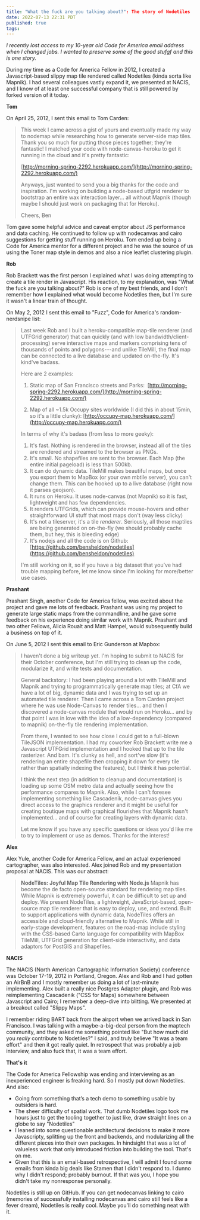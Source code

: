 ```yaml
---
title: "What the fuck are you talking about?": The story of Nodetiles
date: 2022-07-13 22:31 PDT
published: true
tags:
---
```




_I recently lost access to my 10-year old Code for America email address when I changed jobs. I wanted to preserve some of the good stufgf and this is one story._

During my time as a Code for America Fellow in 2012, I created a Javascript-based slippy map tile rendered called Nodetiles (kinda sorta like Mapnik).  I had several colleagues vastly expand it, we presented at NACIS, and I know of at least one successful company that is still powered by forked version of it today. 

**Tom**

On April 25, 2012, I sent this email to Tom Carden:

> This week I came across a gist of yours and eventually made my way to nodemap while researching how to generate server-side map tiles. Thank you so much for putting those pieces together; they're fantastic! I matched your code with node-canvas-heroku to get it running in the cloud and it's pretty fantastic:
> 
>  [http://morning-spring-2292.herokuapp.com/](http://morning-spring-2292.herokuapp.com/) 
> 
> Anyways, just wanted to send you a big thanks for the code and inspiration. I'm working on building a node-based utfgrid renderer to bootstrap an entire wax interaction layer... all without Mapnik (though maybe I should just work on packaging that for Heroku).
> 
> Cheers,
> Ben

Tom gave some helpful advice and caveat emptor about JS performance and data caching. He continued to follow up with nodecanvas and cairo suggestions for getting stuff running on Heroku. Tom ended up being a Code for America mentor for a different project and he was the source of us using the Toner map style in demos and also a nice leaflet clustering plugin.

**Rob**

Rob Brackett was the first person I explained what I was doing attempting to create a tile render in Javascript. His reaction, to my explanation, was "What the fuck are you talking about?" Rob is one of my best friends, and I don't remember how I explained what would become Nodetiles then, but I'm sure it wasn't a linear train of thought.

On May 2, 2012 I sent this email to "Fuzz", Code for America's random-nerdsnipe list:

<blockquote markdown="1">

Last week Rob and I built a heroku-compatible map-tile renderer (and UTFGrid generator) that can quickly (and with low bandwidth/client-processing) serve interactive maps and markers comprising tens of thousands of points and polygons---and unlike TileMill, the final map can be connected to a live database and updated on-the-fly. It's kind've badass.

Here are 2 examples:

1. Static map of San Francisco streets and Parks: 
 [http://morning-spring-2292.herokuapp.com/](http://morning-spring-2292.herokuapp.com/) 

2. Map of all ~1.5k Occupy sites worldwide (I did this in about 15min, so it's a little clunky):
 [http://occupy-map.herokuapp.com/](http://occupy-map.herokuapp.com/) 

In terms of why it's badass (from less to more geeky):

1. It's fast. Nothing is rendered in the browser, instead all of the tiles are rendered and streamed to the browser as PNGs.
2. It's small. No shapefiles are sent to the browser. Each Map (the entire initial pageload) is less than 500kb.
3. It can do dynamic data. TileMill makes beautiful maps, but once you export them to MapBox (or your own mbtile server), you can't change them. This can be hooked up to a live database (right now it parses geojson).
4. It runs on Heroku. It uses node-canvas (not Mapnik) so it is fast, lightweight and has few dependencies.
5. It renders UTFGrids, which can provide mouse-hovers and other straightforward UI stuff that most maps don't (way less clicky)
6. It's not a tileserver, it's a tile *renderer*. Seriously, all those maptiles are being generated on on-the-fly (we should probably cache them, but hey, this is bleeding edge)
7. It's nodejs and all the code is on Github:  [https://github.com/bensheldon/nodetiles](https://github.com/bensheldon/nodetiles)  

I'm still working on it, so if you have a big dataset that you've had trouble mapping before, let me know since I'm looking for more/better use cases.

</blockquote>

**Prashant**

Prashant Singh, another Code for America fellow, was excited about the project and gave me lots of feedback. Prashant was using my project to generate large static maps from the commandline, and he gave some feedback on his experience doing similar work with Mapnik. Prashant and two other Fellows, Alicia Roualt and Matt Hampel, would subsequently build a business on top of it.

On June 5, 2012 I sent this email to Eric Gunderson at Mapbox:

<blockquote mardown="1">

I haven't done a big writeup yet. I'm hoping to submit to NACIS for their October conference, but I'm still trying to clean up the code, modularize it, and write tests and documentation.

General backstory: I had been playing around a lot with TileMill and Mapnik and trying to programmatically generate map tiles; at CfA we have a lot of big, dynamic data and I was trying to set up an automated tile renderer. Then I came across a Tom Carden project where he was use Node-Canvas to render tiles... and then I discovered a node-canvas module that would run on Heroku... and by that point I was in love with the idea of a low-dependency (compared to mapnik) on-the-fly tile rendering implementation.

From there, I wanted to see how close I could get to a full-blown TileJSON implementation. I had my coworker Rob Brackett write me a Javascript UTFGrid implementation and I hooked that up to the tile rasterizer. And bam. It's clunky as hell, and sort've slow (it's rendering an entire shapefile then cropping it down for every tile rather than spatially indexing the features), but I think it has potential. 

I think the next step (in addition to cleanup and documentation) is loading up some OSM metro data and actually seeing how the performance compares to Mapnik. Also, while I can't foresee implementing something like Cascadenik, node-canvas gives you direct access to the graphics renderer and it might be useful for creating boutique maps with graphical flourishes that Mapnik hasn't implemented... and of course for creating layers with dynamic data.

Let me know if you have any specific questions or ideas you'd like me to try to implement or use as demos. Thanks for the interest!

</blockquote>

**Alex**

Alex Yule, another Code for America Fellow, and an actual experienced cartographer, was also interested. Alex joined Rob and my presentation proposal at NACIS. This was our abstract:

> **NodeTiles: Joyful Map Tile Rendering with Node.js**
> Mapnik has become the de facto open-source standard for rendering map tiles. While Mapnik is extremely powerful, it can be difficult to set up and deploy. We present NodeTiles, a lightweight, JavaScript-based, open-source map tile renderer that is easy to deploy, use, and extend. Built to support applications with dynamic data, NodeTiles offers an accessible and cloud-friendly alternative to Mapnik. While still in early-stage development, features on the road-map include styling with the CSS-based Carto language for compatibility with MapBox TileMill, UTFGrid generation for client-side interactivity, and data adaptors for PostGIS and Shapefiles.

**NACIS**

The NACIS (North American Cartographic Information Society) conference was October 17-19, 2012 in Portland, Oregon. Alex and Rob and I had gotten an AirBnB and I mostly remember us doing a lot of last-minute implementing. Alex built a really nice Postgres Adapter plugin, and Rob was reimplementing Cascadenik ("CSS for Maps) somewhere between Javascript and Cairo; I remember a deep-dive into blitting. We presented at a breakout called "Slippy Maps".
 
I remember riding BART back from the airport when we arrived back in San Francisco. I was talking with a maybe-a-big-deal person from the maptech community, and they asked me something pointed like "But how much did you *really* contribute to Nodetiles?" I said, and truly believe "It was a team effort" and then it got really quiet. In retrospect that was probably a job interview, and also fuck that, it was a team effort.

**That's it**

The Code for America Fellowship was ending and interviewing as an inexperienced engineer is freaking hard. So I mostly put down Nodetiles. And also:

- Going from something that’s a tech demo to something usable by outsiders is hard.
- The sheer difficulty of spatial work. That dumb Nodetiles logo took me hours just to get the tooling together to just like, draw straight lines on a globe to say "Nodetiles"
- I leaned into some questionable architectural decisions to make it more Javascripty, splitting up the front and backends, and modularizing all the different pieces into their own packages. In hindsight that was a lot of valueless work that only introduced friction into building the tool. That's on me.
- Given that this is an email-based retrospective, I will admit I found some emails from kinda big deals like Stamen that I didn't respond to. I dunno why I didn't respond; probably burnout. If that was you, I hope you didn't take my nonresponse personally.

Nodetiles is still up on GitHub. If you can get nodecanvas linking to cairo (memories of successfully installing nodecanvas and cairo still feels like a fever dream), Nodetiles is really cool. Maybe you'll do something neat with it. 

